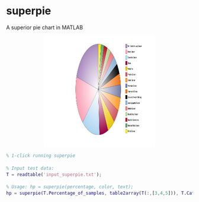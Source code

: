 # superpie
A superior pie chart in MATLAB

<div align=center><img width="300" height="300" src="outfig_superpie.jpg" style="display: block; margin: auto;" ></div>

```matlab
% 1-click running superpie

% Input test data:
T = readtable('input_superpie.txt');

% Usage: hp = superpie(percentage, color, text);
hp = superpie(T.Percentage_of_samples, table2array(T(:,[3,4,5])), T.Category);
```
